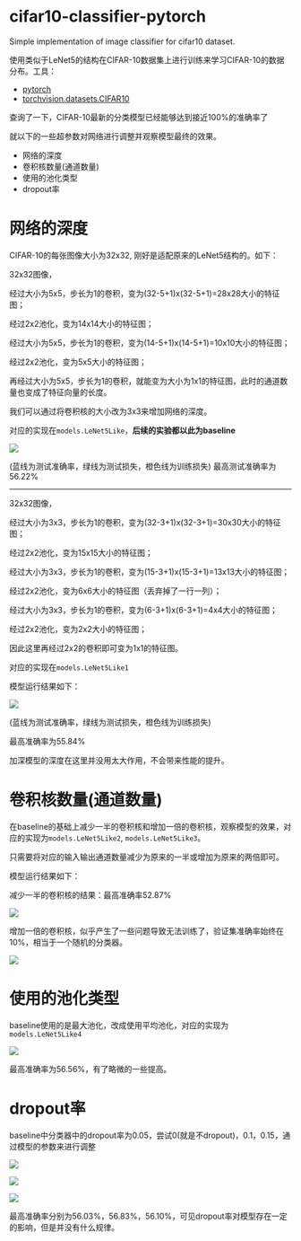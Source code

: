 # cifar10-classifier-pytorch
Simple implementation of image classifier for cifar10 dataset.

使用类似于LeNet5的结构在CIFAR-10数据集上进行训练来学习CIFAR-10的数据分布。工具：
* [pytorch](https://pytorch.org/)
* [torchvision.datasets.CIFAR10](https://pytorch.org/vision/stable/generated/torchvision.datasets.CIFAR10.html)

查询了一下，CIFAR-10最新的分类模型已经能够达到接近100%的准确率了

就以下的一些超参数对网络进行调整并观察模型最终的效果。
* 网络的深度
* 卷积核数量(通道数量)
* 使用的池化类型
* dropout率

# 网络的深度
CIFAR-10的每张图像大小为32x32, 刚好是适配原来的LeNet5结构的。如下：


32x32图像，

经过大小为5x5，步长为1的卷积，变为(32-5+1)x(32-5+1)=28x28大小的特征图；

经过2x2池化，变为14x14大小的特征图；

经过大小为5x5，步长为1的卷积，变为(14-5+1)x(14-5+1)=10x10大小的特征图；

经过2x2池化，变为5x5大小的特征图；

再经过大小为5x5，步长为1的卷积，就能变为大小为1x1的特征图，此时的通道数量也变成了特征向量的长度。

我们可以通过将卷积核的大小改为3x3来增加网络的深度。

对应的实现在`models.LeNet5Like`，**后续的实验都以此为baseline**

![](results/LeNet5Like.svg)

(蓝线为测试准确率，绿线为测试损失，橙色线为训练损失)
最高测试准确率为56.22%

---

32x32图像，

经过大小为3x3，步长为1的卷积，变为(32-3+1)x(32-3+1)=30x30大小的特征图；

经过2x2池化，变为15x15大小的特征图；

经过大小为3x3，步长为1的卷积，变为(15-3+1)x(15-3+1)=13x13大小的特征图；

经过2x2池化，变为6x6大小的特征图（丢弃掉了一行一列）；

经过大小为3x3，步长为1的卷积，变为(6-3+1)x(6-3+1)=4x4大小的特征图；

经过2x2池化，变为2x2大小的特征图；

因此这里再经过2x2的卷积即可变为1x1的特征图。

对应的实现在`models.LeNet5Like1`

模型运行结果如下：


![](results/LeNet5Like1-0.05.svg)

(蓝线为测试准确率，绿线为测试损失，橙色线为训练损失)

最高准确率为55.84%

加深模型的深度在这里并没用太大作用，不会带来性能的提升。

# 卷积核数量(通道数量)
在baseline的基础上减少一半的卷积核和增加一倍的卷积核，观察模型的效果，对应的实现为`models.LeNet5Like2`, `models.LeNet5Like3`。

只需要将对应的输入输出通道数量减少为原来的一半或增加为原来的两倍即可。

模型运行结果如下：

减少一半的卷积核的结果：最高准确率52.87%

![](results/LeNet5Like2-0.05.svg)

增加一倍的卷积核，似乎产生了一些问题导致无法训练了，验证集准确率始终在10%，相当于一个随机的分类器。

![](results/LeNet5Like3-0.05.svg)




# 使用的池化类型
baseline使用的是最大池化，改成使用平均池化，对应的实现为`models.LeNet5Like4`

![](results/LeNet5Like4-0.05.svg)

最高准确率为56.56%，有了略微的一些提高。

# dropout率
baseline中分类器中的dropout率为0.05，尝试0(就是不dropout)，0.1，0.15，通过模型的参数来进行调整

![](results/LeNet5Like-0.0.svg)

![](results/LeNet5Like-0.1.svg)

![](results/LeNet5Like-0.15.svg)

最高准确率分别为<span style="color=green">56.03%</span>，<span style="color red">56.83%</span>，<span style="color green">56.10%</span>，可见dropout率对模型存在一定的影响，但是并没有什么规律。

